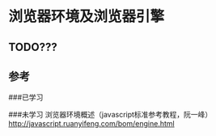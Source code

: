 # 浏览器环境及浏览器引擎

## TODO???

## 参考

###已学习 

###未学习
浏览器环境概述（javascript标准参考教程，阮一峰）
http://javascript.ruanyifeng.com/bom/engine.html